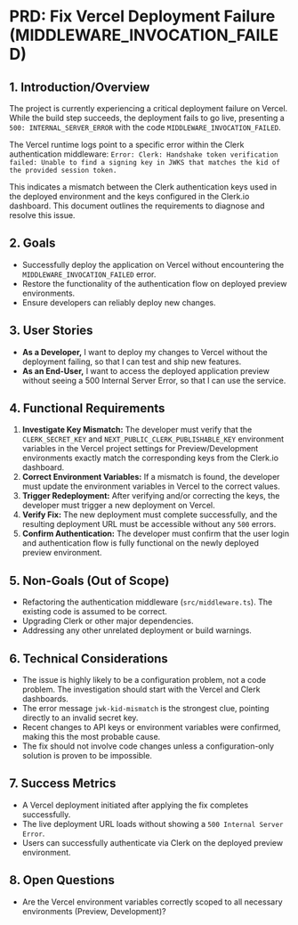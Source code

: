 # PRD: Fix Vercel Deployment Failure (MIDDLEWARE_INVOCATION_FAILED)

## 1. Introduction/Overview

The project is currently experiencing a critical deployment failure on Vercel. While the build step succeeds, the deployment fails to go live, presenting a `500: INTERNAL_SERVER_ERROR` with the code `MIDDLEWARE_INVOCATION_FAILED`.

The Vercel runtime logs point to a specific error within the Clerk authentication middleware: `Error: Clerk: Handshake token verification failed: Unable to find a signing key in JWKS that matches the kid of the provided session token.`

This indicates a mismatch between the Clerk authentication keys used in the deployed environment and the keys configured in the Clerk.io dashboard. This document outlines the requirements to diagnose and resolve this issue.

## 2. Goals

*   Successfully deploy the application on Vercel without encountering the `MIDDLEWARE_INVOCATION_FAILED` error.
*   Restore the functionality of the authentication flow on deployed preview environments.
*   Ensure developers can reliably deploy new changes.

## 3. User Stories

*   **As a Developer,** I want to deploy my changes to Vercel without the deployment failing, so that I can test and ship new features.
*   **As an End-User,** I want to access the deployed application preview without seeing a 500 Internal Server Error, so that I can use the service.

## 4. Functional Requirements

1.  **Investigate Key Mismatch:** The developer must verify that the `CLERK_SECRET_KEY` and `NEXT_PUBLIC_CLERK_PUBLISHABLE_KEY` environment variables in the Vercel project settings for Preview/Development environments exactly match the corresponding keys from the Clerk.io dashboard.
2.  **Correct Environment Variables:** If a mismatch is found, the developer must update the environment variables in Vercel to the correct values.
3.  **Trigger Redeployment:** After verifying and/or correcting the keys, the developer must trigger a new deployment on Vercel.
4.  **Verify Fix:** The new deployment must complete successfully, and the resulting deployment URL must be accessible without any `500` errors.
5.  **Confirm Authentication:** The developer must confirm that the user login and authentication flow is fully functional on the newly deployed preview environment.

## 5. Non-Goals (Out of Scope)

*   Refactoring the authentication middleware (`src/middleware.ts`). The existing code is assumed to be correct.
*   Upgrading Clerk or other major dependencies.
*   Addressing any other unrelated deployment or build warnings.

## 6. Technical Considerations

*   The issue is highly likely to be a configuration problem, not a code problem. The investigation should start with the Vercel and Clerk dashboards.
*   The error message `jwk-kid-mismatch` is the strongest clue, pointing directly to an invalid secret key.
*   Recent changes to API keys or environment variables were confirmed, making this the most probable cause.
*   The fix should not involve code changes unless a configuration-only solution is proven to be impossible.

## 7. Success Metrics

*   A Vercel deployment initiated after applying the fix completes successfully.
*   The live deployment URL loads without showing a `500 Internal Server Error`.
*   Users can successfully authenticate via Clerk on the deployed preview environment.

## 8. Open Questions

*   Are the Vercel environment variables correctly scoped to all necessary environments (Preview, Development)?
